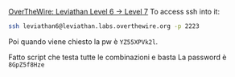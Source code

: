 [OverTheWire: Leviathan Level 6 → Level 7](https://overthewire.org/wargames/leviathan/leviathan7.html)
To access ssh into it:
```bash
ssh leviathan6@leviathan.labs.overthewire.org -p 2223
```
Poi quando viene chiesto la pw è `YZ55XPVk2l`.

Fatto script che testa tutte le combinazioni e basta
La password è `8GpZ5f8Hze`